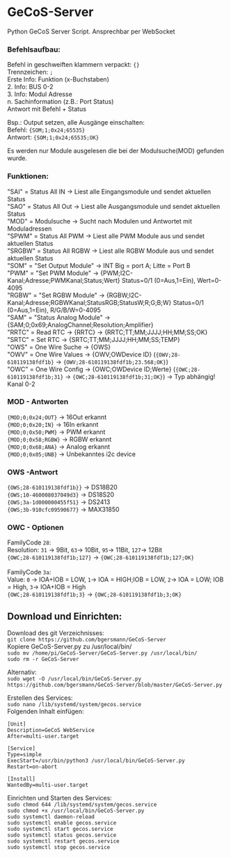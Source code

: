 # GeCoS-Server
Python GeCoS Server Script. Ansprechbar per WebSocket<br>


### Befehlsaufbau:<br>
Befehl in geschweiften klammern verpackt: ```{}``` <br>
Trennzeichen: ```;``` <br>
Erste Info: Funktion (x-Buchstaben) <br>
2. Info: BUS 0-2 <br>
3. Info: Modul Adresse <br> 
n. Sachinformation (z.B.: Port Status) <br> 
Antwort mit Befehl + Status <br>

Bsp.: Output setzen, alle Ausgänge einschalten:  <br> 
Befehl:     ```{SOM;1;0x24;65535}``` <br>
Antwort:    ```{SOM;1;0x24;65535;OK}``` <br>

Es werden nur Module ausgelesen die bei der Modulsuche(MOD) gefunden wurde. <br>

### Funktionen:<br>
"SAI" = Status All IN -> Liest alle Eingangsmodule und sendet aktuellen Status<br>
"SAO" = Status All Out -> Liest alle Ausgangsmodule und sendet aktuellen Status<br>
"MOD" = Modulsuche -> Sucht nach Modulen und Antwortet mit Moduladressen<br>
"SPWM" = Status All PWM -> Liest alle PWM Module aus und sendet aktuellen Status<br>
"SRGBW" = Status All RGBW -> Liest alle RGBW Module aus und sendet aktuellen Status<br>
"SOM" = "Set Output Module" -> INT Big = port A; Litte = Port B<br>
"PWM" = "Set PWM Module" -> {PWM;I2C-Kanal;Adresse;PWMKanal;Status;Wert} Status=0/1 (0=Aus,1=Ein), Wert=0-4095<br>
"RGBW" = "Set RGBW Module" -> {RGBW;I2C-Kanal;Adresse;RGBWKanal;StatusRGB;StatusW;R;G;B;W} Status=0/1 (0=Aus,1=Ein), R/G/B/W=0-4095 <br>
"SAM" = "Status Analog Module" -> {SAM;0;0x69;AnalogChannel;Resolution;Amplifier}  <br>
"RRTC" = Read RTC  -> {RRTC} -> {RRTC;TT;MM;JJJJ;HH;MM;SS;OK}  <br>
"SRTC" = Set RTC    ->  {SRTC;TT;MM;JJJJ;HH;MM;SS;TEMP} <br>
"OWS" = One Wire Suche -> {OWS} <br>
"OWV" = One Wire Values -> {OWV;OWDevice ID}  (```{OWV;28-610119138fdf1b}``` -> ```{OWV;28-610119138fdf1b;23.568;OK}```) <br>
"OWC" = One Wire Config -> {OWC;OWDevice ID;Werte}  (```{OWC;28-610119138fdf1b;31}``` -> ```{OWC;28-610119138fdf1b;31;OK}```) -> Typ abhängig! <br> 
Kanal 0-2<br>

### MOD - Antworten<br>
```{MOD;0;0x24;OUT}```    -> 16Out erkannt<br>
```{MOD;0;0x20;IN}```     -> 16In erkannt<br>
```{MOD;0;0x50;PWM}```    -> PWM erkannt<br>
```{MOD;0;0x58;RGBW}```   -> RGBW erkannt<br>
```{MOD;0;0x68;ANA}```    -> Analog erkannt<br>
```{MOD;0;0x05;UNB}```    -> Unbekanntes i2c device<br>

### OWS -Antwort <br>
```{OWS;28-610119138fdf1b}}``` -> DS18B20<br>
```{OWS;10-460008037049d3}```   -> DS18S20<br>
```{OWS;3a-1d000000455f51}``` -> DS2413<br>
```{OWS;3b-910cfc09590677}``` -> MAX31850<br>


### OWC - Optionen <br>
FamilyCode ```28```:<br>
Resolution: ```31``` -> 9Bit, ```63```-> 10Bit, ```95```-> 11Bit, ```127```-> 12Bit<br>
```{OWC;28-610119138fdf1b;127}``` -> ```{OWC;28-610119138fdf1b;127;OK}```<br>
<br>
FamilyCode ```3a```:<br>
Value: ```0``` -> IOA+IOB = LOW, ```1```-> IOA = HIGH;IOB = LOW, ```2```-> IOA = LOW; IOB = High, ```3```-> IOA+IOB = High<br>
```{OWC;28-610119138fdf1b;3}``` -> ```{OWC;28-610119138fdf1b;3;OK}```<br>

## Download und Einrichten:<br>
Download des git Verzeichnisses:<br>
`git clone https://github.com/bgersmann/GeCoS-Server`<br>
Kopiere GeCoS-Server.py zu /usr/local/bin/<br>
`sudo mv /home/pi/GeCoS-Server/GeCoS-Server.py /usr/local/bin/`<br>
`sudo rm -r GeCoS-Server`<br>

Alternativ:<br>
`sudo wget -O /usr/local/bin/GeCoS-Server.py https://github.com/bgersmann/GeCoS-Server/blob/master/GeCoS-Server.py`<br>


Erstellen des Services:<br>
`sudo nano /lib/systemd/system/gecos.service`<br>
Folgenden Inhalt einfügen: <br>
```
[Unit]
Description=GeCoS WebService
After=multi-user.target

[Service]
Type=simple
ExecStart=/usr/bin/python3 /usr/local/bin/GeCoS-Server.py
Restart=on-abort

[Install]
WantedBy=multi-user.target
```
Einrichten und Starten des Services: <br>
`sudo chmod 644 /lib/systemd/system/gecos.service`<br>
`sudo chmod +x /usr/local/bin/GeCoS-Server.py`<br>
`sudo systemctl daemon-reload`<br>
`sudo systemctl enable gecos.service`<br>
`sudo systemctl start gecos.service`<br>
`sudo systemctl status gecos.service`<br>
`sudo systemctl restart gecos.service`<br>
`sudo systemctl stop gecos.service`<br>



